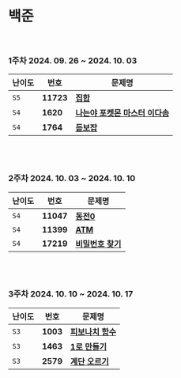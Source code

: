 # 백준
</br>

### 1주차 2024. 09. 26 ~ 2024. 10. 03

| 난이도 | 번호 | 문제명 |
|---|---|---|
| `S5`   | **11723** | [**집합**](https://www.acmicpc.net/problem/11723) |
| `S4` | **1620** | [**나는야 포켓몬 마스터 이다솜**](https://www.acmicpc.net/problem/1620) |
| `S4` | **1764** | [**듣보잡**](https://www.acmicpc.net/problem/1764) |
</br></br>

### 2주차 2024. 10. 03 ~ 2024. 10. 10

| 난이도 | 번호 | 문제명 |
|---|---|---|
| `S4`   | **11047** | [**동전0**](https://www.acmicpc.net/problem/11047) |
| `S4` | **11399** | [**ATM**](https://www.acmicpc.net/problem/11399) |
| `S4` | **17219** | [**비밀번호 찾기**](https://www.acmicpc.net/problem/17219) |
</br></br>

### 3주차 2024. 10. 10 ~ 2024. 10. 17
| 난이도 | 번호 | 문제명 |
|---|---|---|
| `S3`   | **1003** | [**피보나치 함수**](https://www.acmicpc.net/problem/1003) |
| `S3` | **1463** | [**1로 만들기**](https://www.acmicpc.net/problem/1463) |
| `S3` | **2579** | [**계단 오르기**](https://www.acmicpc.net/problem/2579) |
</br></br>
